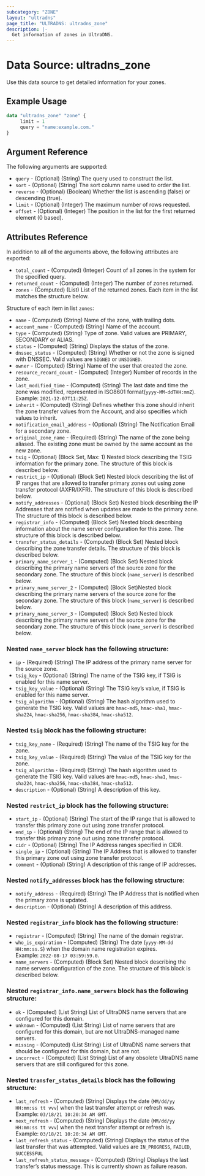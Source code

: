 ```yaml
---
subcategory: "ZONE"
layout: "ultradns"
page_title: "ULTRADNS: ultradns_zone"
description: |-
  Get information of zones in UltraDNS.
---
```


# Data Source: ultradns_zone

Use this data source to get detailed information for your zones.

## Example Usage

```terraform
data "ultradns_zone" "zone" {
     limit = 1
     query = "name:example.com."
}
```


## Argument Reference

The following arguments are supported:

* `query` - (Optional) (String) The query used to construct the list.
* `sort` - (Optional) (String) The sort column name used to order the list.
* `reverse` - (Optional) (Boolean) Whether the list is ascending (false) or descending (true).
* `limit` - (Optional) (Integer) The maximum number of rows requested.
* `offset` - (Optional) (Integer) The position in the list for the first returned element (0 based).

## Attributes Reference

In addition to all of the arguments above, the following attributes are exported:

* `total_count` - (Computed) (Integer) Count of all zones in the system for the specified query.
* `returned_count` - (Computed) (Integer) The number of zones returned.
* `zones` - (Computed) (List) List of the returned zones. Each item in the list matches the structure below.

Structure of each item in list `zones`:

* `name` - (Computed) (String)	Name of the zone, with trailing dots.
* `account_name` - (Computed) (String) Name of the account.
* `type` - (Computed) (String) Type of zone. Valid values are PRIMARY, SECONDARY or ALIAS.
* `status` - (Computed) (String) Displays the status of the zone.
* `dnssec_status` - (Computed) (String) Whether or not the zone is signed with DNSSEC. Valid values are `SIGNED` or `UNSIGNED`.
* `owner` - (Computed) (String) Name of the user that created the zone.
* `resource_record_count` - (Computed) (Integer) Number of records in the zone.
* `last_modified_time` - (Computed) (String) The last date and time the zone was modified, represented in ISO8601 format(`yyyy-MM-ddTHH:mmZ`).
Example: `2021-12-07T11:25Z`.
* `inherit` - (Computed) (String) Defines whether this zone should inherit the zone transfer values from the Account, and also specifies which values to inherit.
* `notification_email_address` - (Optional) (String) The Notification Email for a secondary zone.
* `original_zone_name` - (Required) (String) The name of the zone being aliased. The existing zone must be owned by the same account as the new zone.
* `tsig` - (Optional) (Block Set, Max: 1) Nested block describing the TSIG information for the primary zone. The structure of this block is described below.
* `restrict_ip` - (Optional) (Block Set) Nested block describing the list of IP ranges that are allowed to transfer primary zones out using zone transfer protocol (AXFR/IXFR). The structure of this block is described below.
* `notify_addresses` - (Optional) (Block Set) Nested block describing the IP Addresses that are notified when updates are made to the primary zone. The structure of this block is described below.
* `registrar_info` - (Computed) (Block Set) Nested block describing information about the name server configuration for this zone. The structure of this block is described below.
* `transfer_status_details` - (Computed) (Block Set) Nested block describing the zone transfer details. The structure of this block is described below.
* `primary_name_server_1` - (Computed) (Block Set) Nested block describing the primary name servers of the source zone for the secondary zone. The structure of this block (`name_server`) is described below.
* `primary_name_server_2` - (Computed) (Block Set)Nested block describing the primary name servers of the source zone for the secondary zone. The structure of this block (`name_server`) is described below.
* `primary_name_server_3` - (Computed) (Block Set) Nested block describing the primary name servers of the source zone for the secondary zone. The structure of this block (`name_server`) is described below.

### Nested `name_server` block has the following structure:

* `ip` - (Required) (String) The IP address of the primary name server for the source zone.
* `tsig_key` - (Optional) (String) The name of the TSIG key, if TSIG is enabled for this name server.
* `tsig_key_value` - (Optional) (String) The TSIG key’s value, if TSIG is enabled for this name server.
* `tsig_algorithm` - (Optional) (String) The hash algorithm used to generate the TSIG key. Valid values are `hmac-md5`, `hmac-sha1`, `hmac-sha224`, `hmac-sha256`, `hmac-sha384`, `hmac-sha512`.

### Nested `tsig` block has the following structure:

* `tsig_key_name` - (Required) (String) The name of the TSIG key for the zone.
* `tsig_key_value` - (Required) (String) The value of the TSIG key for the zone.
* `tsig_algorithm` - (Required) (String) The hash algorithm used to generate the TSIG key. Valid values are `hmac-md5`, `hmac-sha1`, `hmac-sha224`, `hmac-sha256`, `hmac-sha384`, `hmac-sha512`.
* `description` - (Optional) (String) A description of this key.

### Nested `restrict_ip` block has the following structure:

* `start_ip` - (Optional) (String) The start of the IP range that is allowed to transfer this primary zone out using zone transfer protocol.
* `end_ip` - (Optional) (String) The end of the IP range that is allowed to transfer this primary zone out using zone transfer protocol.
* `cidr` - (Optional) (String) The IP Address ranges specified in CIDR.
* `single_ip` - (Optional) (String) The IP Address that is allowed to transfer this primary zone out using zone transfer protocol.
* `comment` - (Optional) (String) A description of this range of IP addresses.

### Nested `notify_addresses` block has the following structure:

* `notify_address` - (Required) (String) The IP Address that is notified when the primary zone is updated.
* `description` - (Optional) (String) A description of this address.

### Nested `registrar_info` block has the following structure:

* `registrar` - (Computed) (String) The name of the domain registrar.
* `who_is_expiration` - (Computed) (String) The date (`yyyy-MM-dd HH:mm:ss.S`) when the domain name registration expires.<br/>
Example: `2022-08-17 03:59:59.0`.
* `name_servers` - (Computed) (Block Set)  Nested block describing the name servers configuration of the zone. The structure of this block is described below.

### Nested `registrar_info.name_servers` block has the following structure:

* `ok` - (Computed) (List String) List of UltraDNS name servers that are configured for this domain.
* `unknown` - (Computed) (List String) List of name servers that are configured for this domain, but are not UltraDNS-managed name servers.
* `missing` - (Computed) (List String) List of UltraDNS name servers that should be configured for this domain, but are not.
* `incorrect` - (Computed) (List String) List of any obsolete UltraDNS name servers that are still configured for this zone.

### Nested `transfer_status_details` block has the following structure:

* `last_refresh` - (Computed) (String) Displays the date (`MM/dd/yy HH:mm:ss tt vvv`) when the last transfer attempt or refresh was.<br/>
Example: `03/18/21 10:20:34 AM GMT`.
* `next_refresh` - (Computed) (String) Displays the date (`MM/dd/yy HH:mm:ss tt vvv`) when the next transfer attempt or refresh is.<br/>
Example: `03/18/21 10:20:34 AM GMT`.
* `last_refresh_status` - (Computed) (String) Displays the status of the last transfer that was attempted. Valid values are `IN_PROGRESS`, `FAILED`, `SUCCESSFUL`
* `last_refresh_status_message` - (Computed) (String) Displays the last transfer’s status message. This is currently shown as failure reason.
